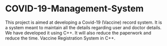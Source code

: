 # COVID-19-Management-System
This project is aimed at developing a Covid-19 (Vaccine) record system. It is a system meant to maintain all the details regarding user and doctor details. We have developed it using C++. It will also reduce the paperwork and reduce the time. Vaccine Registration System in C++.
